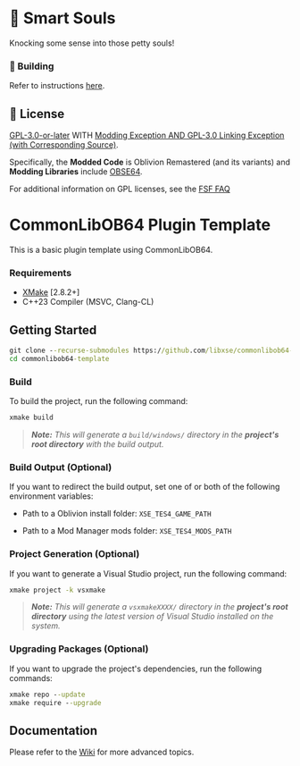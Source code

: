 # 📑 Smart Souls

Knocking some sense into those petty souls!

### 🔨 Building

Refer to instructions [here](https://github.com/shadeMe/CommonLibOB64-Template).

## 📖 License

[GPL-3.0-or-later](COPYING) WITH [Modding Exception AND GPL-3.0 Linking Exception (with Corresponding Source)](EXCEPTIONS).

Specifically, the **Modded Code** is Oblivion Remastered (and its variants) and **Modding Libraries** include [OBSE64](https://github.com/ianpatt/obse64).

For additional information on GPL licenses, see the [FSF FAQ](https://www.gnu.org/licenses/gpl-faq.en.html)

# CommonLibOB64 Plugin Template

This is a basic plugin template using CommonLibOB64.

### Requirements

- [XMake](https://xmake.io) [2.8.2+]
- C++23 Compiler (MSVC, Clang-CL)

## Getting Started

```bat
git clone --recurse-submodules https://github.com/libxse/commonlibob64-template
cd commonlibob64-template
```

### Build

To build the project, run the following command:

```bat
xmake build
```

> **_Note:_** _This will generate a `build/windows/` directory in the **project's root directory** with the build output._

### Build Output (Optional)

If you want to redirect the build output, set one of or both of the following environment variables:

- Path to a Oblivion install folder: `XSE_TES4_GAME_PATH`

- Path to a Mod Manager mods folder: `XSE_TES4_MODS_PATH`

### Project Generation (Optional)

If you want to generate a Visual Studio project, run the following command:

```bat
xmake project -k vsxmake
```

> **_Note:_** _This will generate a `vsxmakeXXXX/` directory in the **project's root directory** using the latest version of Visual Studio installed on the system._

### Upgrading Packages (Optional)

If you want to upgrade the project's dependencies, run the following commands:

```bat
xmake repo --update
xmake require --upgrade
```

## Documentation

Please refer to the [Wiki](../../wiki/Home) for more advanced topics.
